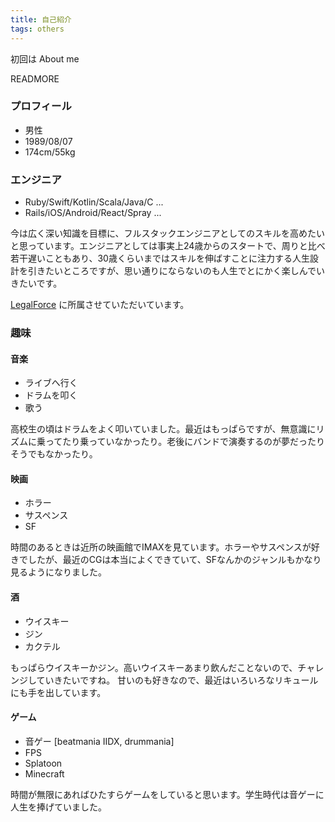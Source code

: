 ```yaml
---
title: 自己紹介
tags: others
---
```


初回は About me

READMORE


### プロフィール
- 男性
- 1989/08/07
- 174cm/55kg

### エンジニア
- Ruby/Swift/Kotlin/Scala/Java/C ...
- Rails/iOS/Android/React/Spray ...

今は広く深い知識を目標に、フルスタックエンジニアとしてのスキルを高めたいと思っています。エンジニアとしては事実上24歳からのスタートで、周りと比べ若干遅いこともあり、30歳くらいまではスキルを伸ばすことに注力する人生設計を引きたいところですが、思い通りにならないのも人生でとにかく楽しんでいきたいです。

[LegalForce](https://legalforce.co.jp) に所属させていただいています。

### 趣味

#### 音楽
- ライブへ行く
- ドラムを叩く
- 歌う

高校生の頃はドラムをよく叩いていました。最近はもっぱらですが、無意識にリズムに乗ってたり乗っていなかったり。老後にバンドで演奏するのが夢だったりそうでもなかったり。

#### 映画
- ホラー
- サスペンス
- SF

時間のあるときは近所の映画館でIMAXを見ています。ホラーやサスペンスが好きでしたが、最近のCGは本当によくできていて、SFなんかのジャンルもかなり見るようになりました。

#### 酒
- ウイスキー
- ジン
- カクテル

もっぱらウイスキーかジン。高いウイスキーあまり飲んだことないので、チャレンジしていきたいですね。
甘いのも好きなので、最近はいろいろなリキュールにも手を出しています。

#### ゲーム
- 音ゲー [beatmania IIDX, drummania]
- FPS
- Splatoon
- Minecraft

時間が無限にあればひたすらゲームをしていると思います。学生時代は音ゲーに人生を捧げていました。

